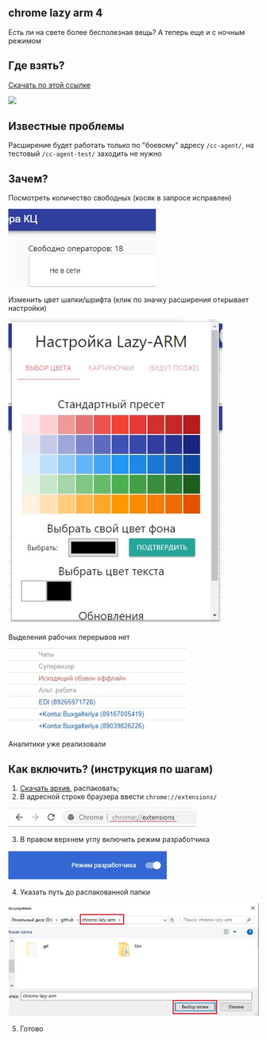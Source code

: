 ## chrome lazy arm 4

Есть ли на свете более бесполезная вещь? А теперь еще и с ночным режимом

## Где взять?
[Скачать по этой ссылке](https://github.com/JustMonk/chrome-lazy-arm/releases/download/4.0/chrome-lazy-arm-4.rar)

![](screenshoot/demo.jpg)

## Известные проблемы

Расширение будет работать только по "боевому" адресу `/cc-agent/`, на тестовый `/cc-agent-test/` заходить не нужно

## Зачем?

Посмотреть количество свободных (косяк в запросе исправлен)

![](screenshoots/free.jpg)

Изменить цвет шапки/шрифта (клик по значку расширения открывает настройки)

![](screenshoots/settings.jpg)

Выделения рабочих перерывов нет

![](screenshoots/status_color.jpg)

Аналитики уже реализовали

## Как включить? (инструкция по шагам)

1) [Скачать архив](https://github.com/JustMonk/chrome-lazy-arm/releases/download/4.0/chrome-lazy-arm-4.rar), распаковать;
2) В адресной строке браузера ввести `chrome://extensions/`

![](screenshoots/chrome_extensions_path.jpg)

3) В правом верхнем углу включить режим разработчика

![](screenshoots/dev_mode.jpg)

4) Указать путь до распакованной папки

![](screenshoots/path.jpg)

5) Готово
